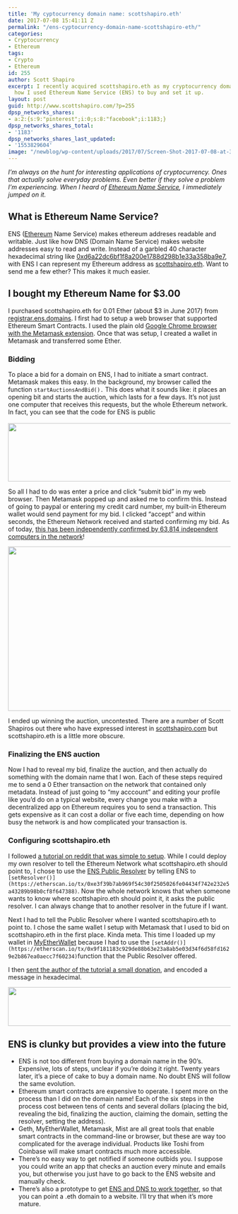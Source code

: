 ```yaml
---
title: 'My cyptocurrency domain name: scottshapiro.eth'
date: 2017-07-08 15:41:11 Z
permalink: "/ens-cyptocurrency-domain-name-scottshapiro-eth/"
categories:
- Cryptocurrency
- Ethereum
tags:
- Crypto
- Ethereum
id: 255
author: Scott Shapiro
excerpt: I recently acquired scottshapiro.eth as my cryptocurrency domain name. Here's
  how I used Ethereum Name Service (ENS) to buy and set it up.
layout: post
guid: http://www.scottshapiro.com/?p=255
dpsp_networks_shares:
- a:2:{s:9:"pinterest";i:0;s:8:"facebook";i:1183;}
dpsp_networks_shares_total:
- '1183'
dpsp_networks_shares_last_updated:
- '1553829604'
image: "/newblog/wp-content/uploads/2017/07/Screen-Shot-2017-07-08-at-3.22.56-PM-1.png"
---
```


_I&#8217;m always on the hunt for interesting applications of cryptocurrency. Ones that actually solve everyday problems. Even better if they solve a problem I&#8217;m experiencing. When I heard of [Ethereum Name Service](http://registrar.ens.domains/), I immediately jumped on it._

## What is Ethereum Name Service?

ENS ([Ethereum](https://www.investinblockchain.com/what-is-ethereum/) Name Service) makes ethereum addreses readable and writable. Just like how DNS (Domain Name Service) makes website addresses easy to read and write. Instead of a garbled 40 character hexadecimal string like [0xd6a22dc6bf1f8a200e1788d298b1e33a358ba9e7](https://etherscan.io/address/0xd6a22dc6bf1f8a200e1788d298b1e33a358ba9e7), with ENS I can represent my Ethereum address as [scottshapiro.eth](https://etherscan.io/enslookup?q=scottshapiro.eth). Want to send me a few ether? This makes it much easier.

## I bought my Ethereum Name for $3.00

I purchased scottshapiro.eth for 0.01 Ether (about $3 in June 2017) from [registrar.ens.domains](https://registrar.ens.domains/). I first had to setup a web browser that supported Ethereum Smart Contracts. I used the plain old [Google Chrome browser with the Metamask extension](https://metamask.io/). Once that was setup, I created a wallet in Metamask and transferred some Ether.

### Bidding

To place a bid for a domain on ENS, I had to initiate a smart contract. Metamask makes this easy. In the background, my browser called the function `startAuctionsAndBid().` This does what it sounds like: it places an opening bit and starts the auction, which lasts for a few days. It&#8217;s not just one computer that receives this requests, but the whole Ethereum network. In fact, you can see that the code for ENS is public  
[  
](https://github.com/ethereum/ens/blob/5035ed93028ade4183df24c3b28a0b58e9f759b1/contracts/HashRegistrarSimplified.sol#L360) [<img src="/wp-content/uploads/2017/07/Screen-Shot-2017-07-08-at-3.37.16-PM.png" class="alignnone size-full wp-image-263" height="132" alt="" width="768"  />](https://github.com/ethereum/ens/blob/5035ed93028ade4183df24c3b28a0b58e9f759b1/contracts/HashRegistrarSimplified.sol#L360)

So all I had to do was enter a price and click “submit bid” in my web browser. Then Metamask popped up and asked me to confirm this. Instead of going to paypal or entering my credit card number, my built-in Ethereum wallet would send payment for my bid. I clicked “accept” and within seconds, the Ethereum Network received and started confirming my bid. As of today, [this has been independently confirmed by 63,814 independent computers in the network](https://etherscan.io/tx/0x03c22347dc72836cfd412ce6e921c516e0e23fc41bf907b655cbecca0fda5c19)!

<img src="/wp-content/uploads/2017/07/Screen-Shot-2017-07-08-at-3.22.26-PM-1024x372.png" class="alignnone size-large wp-image-258" width="1024" height="372" />

I ended up winning the auction, uncontested. There are a number of Scott Shapiros out there who have expressed interest in [scottshapiro.com](http://scottshapiro.com/) but scottshapiro.eth is a little more obscure.

### Finalizing the ENS auction

Now I had to reveal my bid, finalize the auction, and then actually do something with the domain name that I won. Each of these steps required me to send a 0 Ether transaction on the network that contained only metadata. Instead of just going to “my acccount” and editing your profile like you&#8217;d do on a typical website, every change you make with a decentralized app on Ethereum requires you to send a transaction. This gets expensive as it can cost a dollar or five each time, depending on how busy the network is and how complicated your transaction is.

### Configuring scottshapiro.eth

I followed [a tutorial on reddit that was simple to setup](https://www.reddit.com/r/ethereum/comments/6clvs6/a_quick_guide_on_getting_an_ens_name_and_setting/). While I could deploy my own resolver to tell the Ethereum Network what scottshapiro.eth should point to, I chose to use the [ENS Public Resolver](https://etherscan.io/address/0x1da022710df5002339274aadee8d58218e9d6ab5) by telling ENS to `[setResolver()](https://etherscan.io/tx/0xe3f39b7ab969f54c30f2505026fe04434f742e232e5a43289b98b0cf8f647388)`. Now the whole network knows that when someone wants to know where scottshapiro.eth should point it, it asks the public resolver. I can always change that to another resolver in the future if I want.

Next I had to tell the Public Resolver where I wanted scottshapiro.eth to point to. I chose the same wallet I setup with Metamask that I used to bid on scottshapiro.eth in the first place. Kinda meta. This time I loaded up my wallet in [MyEtherWallet](http://myetherwallet.com/) because I had to use the `[setAddr()](https://etherscan.io/tx/0x9f181183c929de88b63e23a8ab5e03d34f6d58fd1629e2b867ea0aecc7f60234)`function that the Public Resolver offered.

I then [sent the author of the tutorial a small donation](https://etherchain.org/tx/0x817016be23054ed5d8e9ba70ab92519e351210cd6f98edf1d4384bfb21928ef5), and encoded a message in hexadecimal.

<img src="/wp-content/uploads/2017/07/Screen-Shot-2017-07-08-at-3.29.27-PM-1024x88.png" class="alignnone wp-image-259 size-large" width="1024" height="88" alt=""  />

## ENS is clunky but provides a view into the future

  * ENS is not too different from buying a domain name in the 90&#8217;s. Expensive, lots of steps, unclear if you&#8217;re doing it right. Twenty years later, it&#8217;s a piece of cake to buy a domain name. No doubt ENS will follow the same evolution.
  * Ethereum smart contracts are expensive to operate. I spent more on the process than I did on the domain name! Each of the six steps in the process cost between tens of cents and several dollars (placing the bid, revealing the bid, finalizing the auction, claiming the domain, setting the resolver, setting the address).
  * Geth, MyEtherWallet, Metamask, Mist are all great tools that enable smart contracts in the command-line or browser, but these are way too complicated for the average individual. Products like Toshi from Coinbase will make smart contracts much more accessible.
  * There&#8217;s no easy way to get notified if someone outbids you. I suppose you could write an app that checks an auction every minute and emails you, but otherwise you just have to go back to the ENS website and manually check.
  * There&#8217;s also a prototype to get [ENS and DNS to work together](https://github.com/ethereum/ens/blob/master/docs/dns.rst), so that you can point a .eth domain to a website. I&#8217;ll try that when it&#8217;s more mature.
